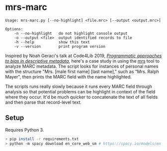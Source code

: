 # mrs-marc

```
Usage: mrs-marc.py [--no-highlight] <file.mrc> [--output <output.mrc>]

Options:
    -n --no-highlight   do not highlight console output
    -o --output <file>  output identified records to file
    -h --help           show this text
    -v --version        print program version
```

Inspired by Noah Geraci's talk at Code4Lib 2019, _[Programmatic approaches to bias in descriptive metadata](https://www.youtube.com/watch?v=7mdMtukvtxc&t=3965)_, here's a case study in using the [mrs](https://github.com/ngeraci/mrs) tool to analyze MARC metadata. The script looks for instances of personal names with the structure "Mrs. [male first name] [last name]," such as "Mrs. Ralph Mayer", then prints the MARC field with the name highlighted.

The scripts runs really slowly because it runs every MARC field through analysis so that potential problems can be highlight in context of the field where they occur. It'd be much quicker to concatenate the text of all fields and then parse that record-level text.

## Setup

Requires Python 3.

```sh
> pip install -r requirements.txt
> python -m spacy download en_core_web_sm # https://spacy.io/models/en
```

